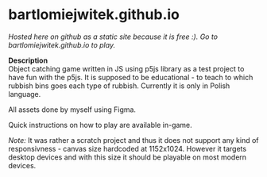 # bartlomiejwitek.github.io
*Hosted here on github as a static site because it is free :). Go to bartlomiejwitek.github.io to play.*

**Description**\
Object catching game written in JS using p5js library as a test project to have fun with the p5js. It is supposed to be educational - 
to teach to which rubbish bins goes each type of rubbish. Currently it is only in Polish language. 

All assets done by myself using Figma.

Quick instructions on how to play are available in-game.

*Note:*
It was rather a scratch project and thus it does not support any kind of responsivness - canvas size hardcoded at 1152x1024. However
it targets desktop devices and with this size it should be playable on most modern devices.  

